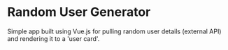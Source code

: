 # Random User Generator

Simple app built using Vue.js for pulling random user details (external API) and
rendering it to a 'user card'.
